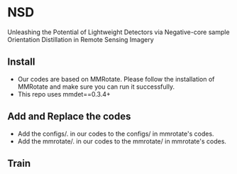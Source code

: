 # NSD
Unleashing the Potential of Lightweight Detectors via Negative-core sample Orientation Distillation in Remote Sensing Imagery
## Install
* Our codes are based on MMRotate. Please follow the installation of MMRotate and make sure you can run it successfully.
* This repo uses mmdet==0.3.4+
## Add and Replace the codes
* Add the configs/. in our codes to the configs/ in mmrotate's codes.
* Add the mmrotate/. in our codes to the mmrotate/ in mmrotate's codes.
## Train
